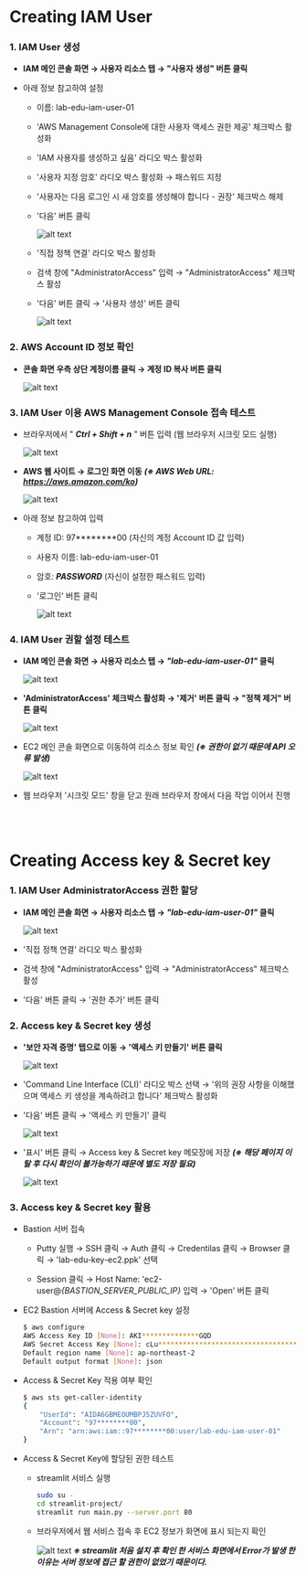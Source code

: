 # Creating IAM User

### 1. IAM User 생성

- **IAM 메인 콘솔 화면 → 사용자 리소스 탭 → "사용자 생성" 버튼 클릭**

- 아래 정보 참고하여 설정

    - 이름: lab-edu-iam-user-01

    - 'AWS Management Console에 대한 사용자 액세스 권한 제공' 체크박스 활성화

    - 'IAM 사용자를 생성하고 싶음' 라디오 박스 활성화

    - '사용자 지정 암호' 라디오 박스 활성화 → 패스워드 지정

    - '사용자는 다음 로그인 시 새 암호를 생성해야 합니다 - 권장' 체크박스 해제
    
    - '다음' 버튼 클릭

        ![alt text](./img/iam_user_01.png)

    - '직접 정책 연결' 라디오 박스 활성화

    - 검색 창에 "AdministratorAccess" 입력 → "AdministratorAccess" 체크박스 활성

    - '다음' 버튼 클릭 → '사용자 생성' 버튼 클릭

        ![alt text](./img/iam_user_02.png)

### 2. AWS Account ID 정보 확인

- **콘솔 화면 우측 상단 계정이름 클릭 → 계정 ID 복사 버튼 클릭**

    ![alt text](./img/iam_user_03.png)

### 3. IAM User 이용 AWS Management Console 접속 테스트

- 브라우저에서 " ***Ctrl + Shift + n*** " 버튼 입력 (웹 브라우저 시크릿 모드 실행)

    ![alt text](./img/iam_user_04.png)

- **AWS 웹 사이트 → 로그인 화면 이동** ***(※ AWS Web URL: https://aws.amazon.com/ko)***

    ![alt text](./img/iam_user_05.png)

- 아래 정보 참고하여 입력

    - 계정 ID: 97********00 (자신의 계정 Account ID 값 입력)

    - 사용자 이름: lab-edu-iam-user-01

    - 암호: ***PASSWORD*** (자신이 설정한 패스워드 입력)

    - '로그인' 버튼 클릭

        ![alt text](./img/iam_user_06.png)

### 4. IAM User 권할 설정 테스트

- **IAM 메인 콘솔 화면 → 사용자 리소스 탭 → ***"lab-edu-iam-user-01"*** 클릭**

    ![alt text](./img/iam_user_policy_01.png)

- **'AdministratorAccess' 체크박스 활성화 → '제거' 버튼 클릭 → "정책 제거" 버튼 클릭**

    ![alt text](./img/iam_user_policy_02.png)

- EC2 메인 콘솔 화면으로 이동하여 리소스 정보 확인 ***(※ 권한이 없기 때문에 API 오류 발생)***

    ![alt text](./img/iam_user_policy_03.png)

- 웹 브라우저 '시크릿 모드' 창을 닫고 원래 브라우저 창에서 다음 작업 이어서 진행

<br><br>

# Creating Access key & Secret key

### 1. IAM User AdministratorAccess 권한 할당

- **IAM 메인 콘솔 화면 → 사용자 리소스 탭 → ***"lab-edu-iam-user-01"*** 클릭**

    ![alt text](./img/access_secret_01.png)

- '직접 정책 연결' 라디오 박스 활성화

- 검색 창에 "AdministratorAccess" 입력 → "AdministratorAccess" 체크박스 활성

- '다음' 버튼 클릭 → '권한 추가' 버튼 클릭

### 2. Access key & Secret key 생성

- **'보안 자격 증명' 탭으로 이동 → '액세스 키 만들기' 버튼 클릭**

    ![alt text](./img/access_secret_02.png)

- 'Command Line Interface (CLI)' 라디오 박스 선택 → '위의 권장 사항을 이해했으며 액세스 키 생성을 계속하려고 합니다' 체크박스 활성화

- '다음' 버튼 클릭 → '액세스 키 만들기' 클릭 

    ![alt text](./img/access_secret_03.png)

- '표시' 버튼 클릭 → Access key & Secret key 메모장에 저장 ***(※ 해당 페이지 이탈 후 다시 확인이 불가능하기 때문에 별도 저장 필요)***

    ![alt text](./img/access_secret_04.png)

### 3. Access key & Secret key 활용

- Bastion 서버 접속

    - Putty 실행 → SSH 클릭 → Auth 클릭 → Credentilas 클릭 → Browser 클릭 → 'lab-edu-key-ec2.ppk' 선택 

    - Session 클릭 → Host Name: 'ec2-user@*{BASTION_SERVER_PUBLIC_IP}* 입력 → 'Open' 버튼 클릭

- EC2 Bastion 서버에 Access & Secret key 설정

    ```bash
    $ aws configure
    AWS Access Key ID [None]: AKI**************GQD
    AWS Secret Access Key [None]: cLu************************************vlo
    Default region name [None]: ap-northeast-2
    Default output format [None]: json
    ```

- Access & Secret Key 적용 여부 확인

    ```bash
    $ aws sts get-caller-identity
    {
        "UserId": "AIDA6GBMEOUMBPJ5ZUVFO",
        "Account": "97********00",
        "Arn": "arn:aws:iam::97********00:user/lab-edu-iam-user-01"
    }
    ```

- Access & Secret Key에 할당된 권한 테스트

    - streamlit 서비스 실행

        ```bash
        sudo su -
        cd streamlit-project/
        streamlit run main.py --server.port 80
        ```

    - 브라우저에서 웹 서비스 접속 후 EC2 정보가 화면에 표시 되는지 확인

        ![alt text](./img/acces_key_test_01.png)
        ***※ streamlit 처음 설치 후 확인 한 서비스 화면에서 Error가 발생 한 이유는 서버 정보에 접근 할 권한이 없었기 때문이다.***